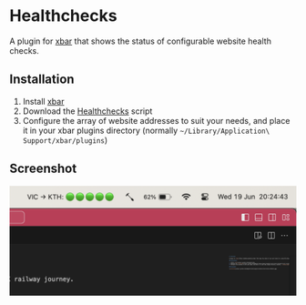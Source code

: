 # Healthchecks

A plugin for [xbar](https://github.com/matryer/xbar) that shows the status of configurable website health checks.

## Installation

1. Install [xbar](https://github.com/matryer/xbar)
2. Download the [Healthchecks](https://raw.githubusercontent.com/mwagstaff/xbar-plugins/main/healthchecks/healthchecks.1m.sh) script
3. Configure the array of website addresses to suit your needs, and place it in your xbar plugins directory (normally `~/Library/Application\ Support/xbar/plugins`)

## Screenshot

![Healthchecks](https://raw.githubusercontent.com/mwagstaff/xbar-plugins/main/train-track/screenshot.png)